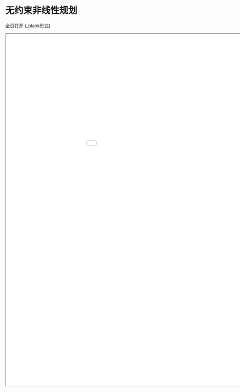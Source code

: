 
# 无约束非线性规划
<a href="/texpdf/part-opt-chap-noconst.html" target="_blank">全页打开</a> (_blank形式)
<div class="pdf-class">
    <iframe  src=/texpdf/part-opt-chap-noconst.html width="1100" height="1100">
    </iframe>
</div>
